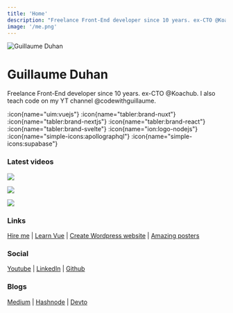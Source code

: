 ```yaml
---
title: 'Home'
description: "Freelance Front-End developer since 10 years. ex-CTO @Koachub. I also teach code on my YT channel @codewithguillaume."
image: '/me.png'
---
```

![Guillaume Duhan](/me.png)

# Guillaume Duhan

Freelance Front-End developer since 10 years. ex-CTO @Koachub. I also teach code on my YT channel @codewithguillaume.

:icon{name="uim:vuejs"}
:icon{name="tabler:brand-nuxt"}
:icon{name="tabler:brand-nextjs"}
:icon{name="tabler:brand-react"}
:icon{name="tabler:brand-svelte"}
:icon{name="ion:logo-nodejs"}
:icon{name="simple-icons:apollographql"}
:icon{name="simple-icons:supabase"}

### Latest videos

[![](https://markdown-videos.deta.dev/youtube/ft30zcMlFao)](https://www.youtube.com/watch?v=ft30zcMlFao)

[![](https://markdown-videos.deta.dev/youtube/OAbYgz9nnxA)](https://www.youtube.com/watch?v=OAbYgz9nnxA)

[![](https://markdown-videos.deta.dev/youtube/VaamDNuWT6Y)](https://www.youtube.com/watch?v=VaamDNuWT6Y)

### Links

[Hire me](https://www.malt.fr/profile/guillaumed) |
[Learn Vue](https://bit.ly/3To9Me7) |
[Create Wordpress website](https://bit.ly/3gB1fqq) |
[Amazing posters](https://www.etsy.com/shop/LesPosters)

### Social

[Youtube](https://www.youtube.com/@codewithguillaume) |
[LinkedIn](http://www.linkedin.com/in/guillaumeduhan) |
[Github](http://github.com/guillaumeduhan)

### Blogs

[Medium](https://medium.com/@guillaumeduhan) |
[Hashnode](https://guillaumeduhan.hashnode.dev/) |
[Devto](https://dev.to/guillaumeduhan)
